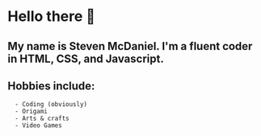 # Hello there 👋
## My name is Steven McDaniel. I'm a fluent coder in HTML, CSS, and Javascript.  

## Hobbies include:
```
  - Coding (obviously)
  - Origami
  - Arts & crafts
  - Video Games
``` 
